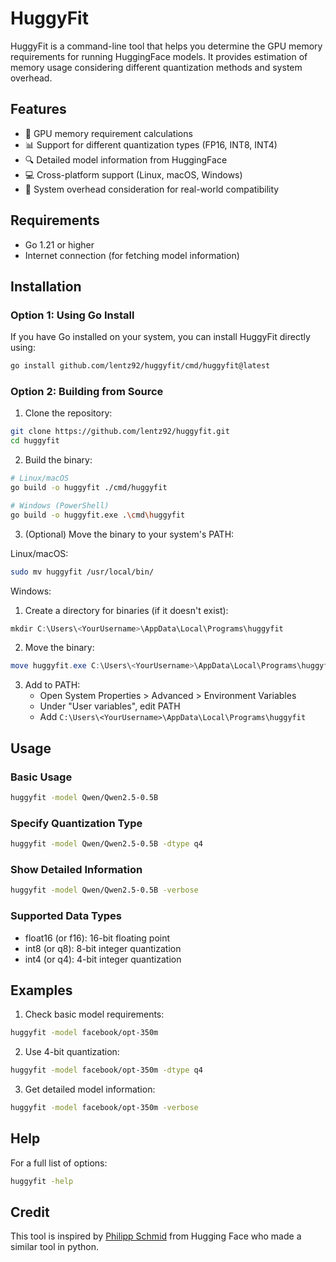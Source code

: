 # HuggyFit

HuggyFit is a command-line tool that helps you determine the GPU memory requirements for running HuggingFace models. It provides estimation of memory usage considering different quantization methods and system overhead.


## Features

- 🧮 GPU memory requirement calculations
- 📊 Support for different quantization types (FP16, INT8, INT4)
- 🔍 Detailed model information from HuggingFace
- 💻 Cross-platform support (Linux, macOS, Windows)
- 🎯 System overhead consideration for real-world compatibility

## Requirements

- Go 1.21 or higher
- Internet connection (for fetching model information)

## Installation

### Option 1: Using Go Install

If you have Go installed on your system, you can install HuggyFit directly using:

```bash
go install github.com/lentz92/huggyfit/cmd/huggyfit@latest
```

### Option 2: Building from Source

1. Clone the repository:
```bash
git clone https://github.com/lentz92/huggyfit.git
cd huggyfit
```

2. Build the binary:
```bash
# Linux/macOS
go build -o huggyfit ./cmd/huggyfit

# Windows (PowerShell)
go build -o huggyfit.exe .\cmd\huggyfit
```

3. (Optional) Move the binary to your system's PATH:

Linux/macOS:
```bash
sudo mv huggyfit /usr/local/bin/
```

Windows:
1. Create a directory for binaries (if it doesn't exist):
```powershell
mkdir C:\Users\<YourUsername>\AppData\Local\Programs\huggyfit
```
2. Move the binary:
```powershell
move huggyfit.exe C:\Users\<YourUsername>\AppData\Local\Programs\huggyfit
```
3. Add to PATH:
   - Open System Properties > Advanced > Environment Variables
   - Under "User variables", edit PATH
   - Add `C:\Users\<YourUsername>\AppData\Local\Programs\huggyfit`

## Usage

### Basic Usage

```bash
huggyfit -model Qwen/Qwen2.5-0.5B
```

### Specify Quantization Type

```bash
huggyfit -model Qwen/Qwen2.5-0.5B -dtype q4
```

### Show Detailed Information

```bash
huggyfit -model Qwen/Qwen2.5-0.5B -verbose
```

### Supported Data Types

- float16 (or f16): 16-bit floating point
- int8 (or q8): 8-bit integer quantization
- int4 (or q4): 4-bit integer quantization

## Examples

1. Check basic model requirements:
```bash
huggyfit -model facebook/opt-350m
```

2. Use 4-bit quantization:
```bash
huggyfit -model facebook/opt-350m -dtype q4
```

3. Get detailed model information:
```bash
huggyfit -model facebook/opt-350m -verbose
```

## Help

For a full list of options:
```bash
huggyfit -help
```

## Credit
This tool is inspired by [Philipp Schmid](https://github.com/philschmid) from Hugging Face who made a similar tool in python.